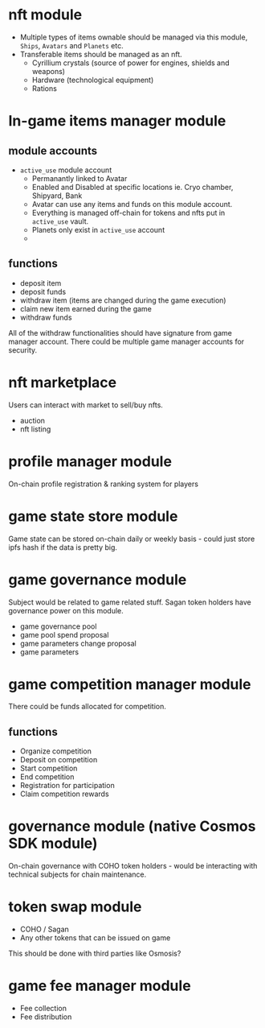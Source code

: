 # nft module

- Multiple types of items ownable should be managed via this module, `Ships`, `Avatars` and `Planets` etc.
- Transferable items should be managed as an nft.
    - Cyrillium crystals (source of power for engines, shields and weapons)
    - Hardware (technological equipment)
    - Rations

# In-game items manager module

## module accounts

- `active_use` module account
    - Permanantly linked to Avatar
    - Enabled and Disabled at specific locations ie. Cryo chamber, Shipyard, Bank
    - Avatar can use any items and funds on this module account. 
    - Everything is managed off-chain for tokens and nfts put in `active_use` vault.
    - Planets only exist in `active_use` account
    - 

## functions

- deposit item
- deposit funds
- withdraw item (items are changed during the game execution)
- claim new item earned during the game
- withdraw funds

All of the withdraw functionalities should have signature from game manager account.
There could be multiple game manager accounts for security.

# nft marketplace

Users can interact with market to sell/buy nfts.

- auction
- nft listing

# profile manager module

On-chain profile registration & ranking system for players

# game state store module

Game state can be stored on-chain daily or weekly basis - could just store ipfs hash if the data is pretty big.

# game governance module

Subject would be related to game related stuff.
Sagan token holders have governance power on this module.

- game governance pool
- game pool spend proposal
- game parameters change proposal
- game parameters

# game competition manager module

There could be funds allocated for competition.

## functions

- Organize competition
- Deposit on competition
- Start competition
- End competition
- Registration for participation
- Claim competition rewards

# governance module (native Cosmos SDK module)

On-chain governance with COHO token holders - would be interacting with technical subjects for chain maintenance.

# token swap module

- COHO / Sagan
- Any other tokens that can be issued on game

This should be done with third parties like Osmosis?

# game fee manager module

- Fee collection
- Fee distribution
